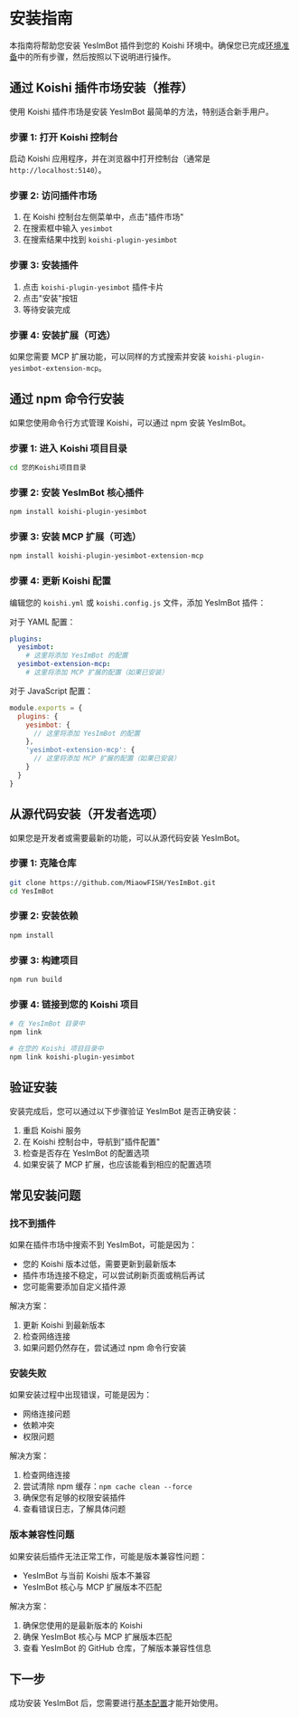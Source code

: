 # 安装指南

本指南将帮助您安装 YesImBot 插件到您的 Koishi 环境中。确保您已完成[环境准备](prerequisites.md)中的所有步骤，然后按照以下说明进行操作。

## 通过 Koishi 插件市场安装（推荐）

使用 Koishi 插件市场是安装 YesImBot 最简单的方法，特别适合新手用户。

### 步骤 1: 打开 Koishi 控制台

启动 Koishi 应用程序，并在浏览器中打开控制台（通常是 `http://localhost:5140`）。

### 步骤 2: 访问插件市场

1. 在 Koishi 控制台左侧菜单中，点击"插件市场"
2. 在搜索框中输入 `yesimbot`
3. 在搜索结果中找到 `koishi-plugin-yesimbot`

### 步骤 3: 安装插件

1. 点击 `koishi-plugin-yesimbot` 插件卡片
2. 点击"安装"按钮
3. 等待安装完成

### 步骤 4: 安装扩展（可选）

如果您需要 MCP 扩展功能，可以同样的方式搜索并安装 `koishi-plugin-yesimbot-extension-mcp`。

## 通过 npm 命令行安装

如果您使用命令行方式管理 Koishi，可以通过 npm 安装 YesImBot。

### 步骤 1: 进入 Koishi 项目目录

```bash
cd 您的Koishi项目目录
```

### 步骤 2: 安装 YesImBot 核心插件

```bash
npm install koishi-plugin-yesimbot
```

### 步骤 3: 安装 MCP 扩展（可选）

```bash
npm install koishi-plugin-yesimbot-extension-mcp
```

### 步骤 4: 更新 Koishi 配置

编辑您的 `koishi.yml` 或 `koishi.config.js` 文件，添加 YesImBot 插件：

对于 YAML 配置：

```yaml
plugins:
  yesimbot:
    # 这里将添加 YesImBot 的配置
  yesimbot-extension-mcp:
    # 这里将添加 MCP 扩展的配置（如果已安装）
```

对于 JavaScript 配置：

```javascript
module.exports = {
  plugins: {
    yesimbot: {
      // 这里将添加 YesImBot 的配置
    },
    'yesimbot-extension-mcp': {
      // 这里将添加 MCP 扩展的配置（如果已安装）
    }
  }
}
```

## 从源代码安装（开发者选项）

如果您是开发者或需要最新的功能，可以从源代码安装 YesImBot。

### 步骤 1: 克隆仓库

```bash
git clone https://github.com/MiaowFISH/YesImBot.git
cd YesImBot
```

### 步骤 2: 安装依赖

```bash
npm install
```

### 步骤 3: 构建项目

```bash
npm run build
```

### 步骤 4: 链接到您的 Koishi 项目

```bash
# 在 YesImBot 目录中
npm link

# 在您的 Koishi 项目目录中
npm link koishi-plugin-yesimbot
```

## 验证安装

安装完成后，您可以通过以下步骤验证 YesImBot 是否正确安装：

1. 重启 Koishi 服务
2. 在 Koishi 控制台中，导航到"插件配置"
3. 检查是否存在 YesImBot 的配置选项
4. 如果安装了 MCP 扩展，也应该能看到相应的配置选项

## 常见安装问题

### 找不到插件

如果在插件市场中搜索不到 YesImBot，可能是因为：

- 您的 Koishi 版本过低，需要更新到最新版本
- 插件市场连接不稳定，可以尝试刷新页面或稍后再试
- 您可能需要添加自定义插件源

解决方案：

1. 更新 Koishi 到最新版本
2. 检查网络连接
3. 如果问题仍然存在，尝试通过 npm 命令行安装

### 安装失败

如果安装过程中出现错误，可能是因为：

- 网络连接问题
- 依赖冲突
- 权限问题

解决方案：

1. 检查网络连接
2. 尝试清除 npm 缓存：`npm cache clean --force`
3. 确保您有足够的权限安装插件
4. 查看错误日志，了解具体问题

### 版本兼容性问题

如果安装后插件无法正常工作，可能是版本兼容性问题：

- YesImBot 与当前 Koishi 版本不兼容
- YesImBot 核心与 MCP 扩展版本不匹配

解决方案：

1. 确保您使用的是最新版本的 Koishi
2. 确保 YesImBot 核心与 MCP 扩展版本匹配
3. 查看 YesImBot 的 GitHub 仓库，了解版本兼容性信息

## 下一步

成功安装 YesImBot 后，您需要进行[基本配置](basic-configuration.md)才能开始使用。
